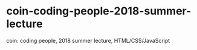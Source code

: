 # coin-coding-people-2018-summer-lecture
coin: coding people, 2018 summer lecture, HTML/CSS/JavaScript
